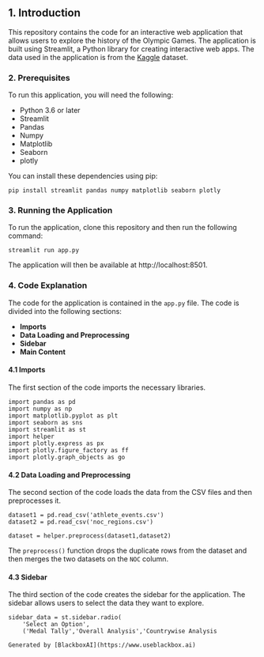  ## 1. Introduction

This repository contains the code for an interactive web application that allows users to explore the history of the Olympic Games. The application is built using Streamlit, a Python library for creating interactive web apps. The data used in the application is from the [Kaggle](https://www.kaggle.com/heesoo37/olympic-games) dataset.
### 2. Prerequisites

To run this application, you will need the following:

* Python 3.6 or later
* Streamlit
* Pandas
* Numpy
* Matplotlib
* Seaborn
* plotly

You can install these dependencies using pip:

```
pip install streamlit pandas numpy matplotlib seaborn plotly
```

### 3. Running the Application

To run the application, clone this repository and then run the following command:

```
streamlit run app.py
```

The application will then be available at http://localhost:8501.

### 4. Code Explanation

The code for the application is contained in the `app.py` file. The code is divided into the following sections:

* **Imports**
* **Data Loading and Preprocessing**
* **Sidebar**
* **Main Content**

#### 4.1 Imports

The first section of the code imports the necessary libraries.

```
import pandas as pd
import numpy as np 
import matplotlib.pyplot as plt
import seaborn as sns
import streamlit as st
import helper
import plotly.express as px
import plotly.figure_factory as ff
import plotly.graph_objects as go
```

#### 4.2 Data Loading and Preprocessing

The second section of the code loads the data from the CSV files and then preprocesses it.

```
dataset1 = pd.read_csv('athlete_events.csv')
dataset2 = pd.read_csv('noc_regions.csv')

dataset = helper.preprocess(dataset1,dataset2)
```

The `preprocess()` function drops the duplicate rows from the dataset and then merges the two datasets on the `NOC` column.

#### 4.3 Sidebar

The third section of the code creates the sidebar for the application. The sidebar allows users to select the data they want to explore.

```
sidebar_data = st.sidebar.radio(
    'Select an Option',
    ('Medal Tally','Overall Analysis','Countrywise Analysis

Generated by [BlackboxAI](https://www.useblackbox.ai)